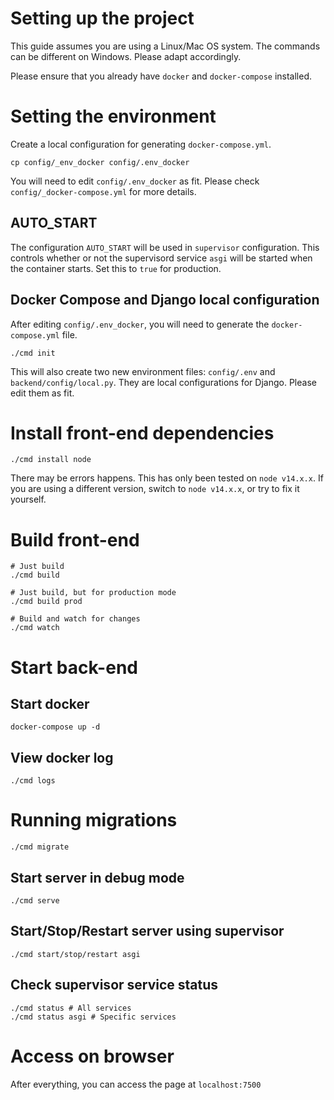 # Setting up the project

This guide assumes you are using a Linux/Mac OS system. The commands can be different on Windows. Please adapt accordingly.

Please ensure that you already have `docker` and `docker-compose` installed.


# Setting the environment

Create a local configuration for generating `docker-compose.yml`.

    cp config/_env_docker config/.env_docker

You will need to edit `config/.env_docker` as fit. Please check `config/_docker-compose.yml` for more details.

## AUTO_START

The configuration `AUTO_START` will be used in `supervisor` configuration. This controls whether or not the supervisord service `asgi` will be started when the container starts. Set this to `true` for production.

## Docker Compose and Django local configuration

After editing `config/.env_docker`, you will need to generate the `docker-compose.yml` file.

    ./cmd init

This will also create two new environment files: `config/.env` and `backend/config/local.py`. They are local configurations for Django. Please edit them as fit.

# Install front-end dependencies

    ./cmd install node

There may be errors happens. This has only been tested on `node v14.x.x`. If you are using a different version, switch to `node v14.x.x`, or try to fix it yourself.

# Build front-end

    # Just build
    ./cmd build

    # Just build, but for production mode
    ./cmd build prod

    # Build and watch for changes
    ./cmd watch

# Start back-end

## Start docker

    docker-compose up -d

## View docker log

    ./cmd logs


# Running migrations

    ./cmd migrate

## Start server in debug mode

    ./cmd serve

## Start/Stop/Restart server using supervisor

    ./cmd start/stop/restart asgi

## Check supervisor service status

    ./cmd status # All services
    ./cmd status asgi # Specific services

# Access on browser

After everything, you can access the page at `localhost:7500`